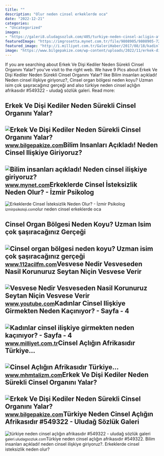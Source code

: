 ```yaml
---
title: ""
description: "Olur neden cinsel erkeklerde oca"
date: "2022-12-21"
categories:
- "Uncategorized"
images:
- "https://galeri8.uludagsozluk.com/405/turkiye-neden-cinsel-acligin-afrikasidir_549322_m.png"
featuredImage: "https://imgrosetta.mynet.com.tr/file/9808905/9808905-728xauto.jpg"
featured_image: "http://i.milliyet.com.tr/GaleriHaber/2017/08/18/kadinlar-cinsel-iliskiye-girmekten-neden-kaciniyor--9705734.Jpeg"
image: "https://www.bilgepakize.com/wp-content/uploads/2022/11/erkek-disi-kedi-neden-koku-birakir-nasil-onlenir-temizlenir-1669545312-400x300.jpg"
---
```


If you are searching about Erkek Ve Dişi Kediler Neden Sürekli Cinsel Organını Yalar? you've visit to the right web. We have 9 Pics about Erkek Ve Dişi Kediler Neden Sürekli Cinsel Organını Yalar? like Bilim insanları açıkladı! Neden cinsel ilişkiye giriyoruz?, Cinsel organ bölgesi neden koyu? Uzman isim çok şaşıracağınız gerçeği and also türkiye neden cinsel açlığın afrikasıdır #549322 - uludağ sözlük galeri. Read more:

Erkek Ve Dişi Kediler Neden Sürekli Cinsel Organını Yalar?
----------------------------------------------------------

 ![Erkek Ve Dişi Kediler Neden Sürekli Cinsel Organını Yalar?](https://www.bilgepakize.com/wp-content/uploads/2022/11/erkek-disi-kedi-neden-koku-birakir-nasil-onlenir-temizlenir-1669545312-400x300.jpg) <small>www.bilgepakize.com</small>Bilim Insanları Açıkladı! Neden Cinsel Ilişkiye Giriyoruz?
----------------------------------------------------------

 ![Bilim insanları açıkladı! Neden cinsel ilişkiye giriyoruz?](https://imgrosetta.mynet.com.tr/file/9808905/9808905-728xauto.jpg) <small>www.mynet.com</small>Erkeklerde Cinsel İsteksizlik Neden Olur? - İzmir Psikolog
----------------------------------------------------------

 ![Erkeklerde Cinsel İsteksizlik Neden Olur? - İzmir Psikolog](https://izmirpsikoloji.com/wp-content/uploads/2021/01/erkeklerde-cinsel-isteksizlik-neden-olur.jpg) <small>izmirpsikoloji.com</small>olur neden cinsel erkeklerde oca

Cinsel Organ Bölgesi Neden Koyu? Uzman Isim çok şaşıracağınız Gerçeği
---------------------------------------------------------------------

 ![Cinsel organ bölgesi neden koyu? Uzman isim çok şaşıracağınız gerçeği](https://www.112acilfm.com/wp-content/uploads/2022/07/cinsel-organ-bolgesi-neden-koyu-uzman-isim-cok-sasiracaginiz-gercegi-soyledi-112-acil-fm-haber-kGx9hhyv.jpg) <small>www.112acilfm.com</small>Vesvese Nedir Vesveseden Nasil Korunuruz Seytan Niçin Vesvese Verir
-------------------------------------------------------------------

 ![Vesvese Nedir Vesveseden Nasil Korunuruz Seytan Niçin Vesvese Verir](https://i.ytimg.com/vi/rt70LPQ9kLs/maxresdefault.jpg) <small>www.youtube.com</small>Kadınlar Cinsel Ilişkiye Girmekten Neden Kaçınıyor? - Sayfa - 4
---------------------------------------------------------------

 ![Kadınlar cinsel ilişkiye girmekten neden kaçınıyor? - Sayfa - 4](http://i.milliyet.com.tr/GaleriHaber/2017/08/18/kadinlar-cinsel-iliskiye-girmekten-neden-kaciniyor--9705734.Jpeg) <small>www.milliyet.com.tr</small>Cinsel Açlığın Afrikasıdır Türkiye...
-------------------------------------

 ![Cinsel Açlığın Afrikasıdır Türkiye...](http://3.bp.blogspot.com/-8ajkdY6Kqwg/T6_GSCChDDI/AAAAAAAAAc0/vlXhCUIOsHo/s1600/erkek_kadin-turkey.jpg) <small>www.mhmtalizm.com</small>Erkek Ve Dişi Kediler Neden Sürekli Cinsel Organını Yalar?
----------------------------------------------------------

 ![Erkek Ve Dişi Kediler Neden Sürekli Cinsel Organını Yalar?](https://www.bilgepakize.com/wp-content/uploads/2022/11/disi-ve-erkek-kediler-neden-yere-yatip-sirt-ustu-yuvarlanir-1669151859-400x300.jpg) <small>www.bilgepakize.com</small>Türkiye Neden Cinsel Açlığın Afrikasıdır #549322 - Uludağ Sözlük Galeri
-----------------------------------------------------------------------

 ![türkiye neden cinsel açlığın afrikasıdır #549322 - uludağ sözlük galeri](https://galeri8.uludagsozluk.com/405/turkiye-neden-cinsel-acligin-afrikasidir_549322_m.png) <small>galeri.uludagsozluk.com</small>Türkiye neden cinsel açlığın afrikasıdır #549322. Bilim insanları açıkladı! neden cinsel ilişkiye giriyoruz?. Erkeklerde cinsel i̇steksizlik neden olur?
